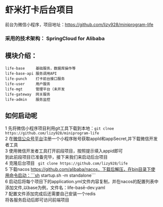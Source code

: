 # 虾米打卡后台项目  
前台为微信小程序，项目地址：https://github.com/lizy928/miniprogram-life

### 采用的技术架构： SpringCloud for Alibaba

## 模块介绍：
    life-base     基础服务，数据库操作等
    life-base-api 服务调用API
    life-punch    打卡前台接口服务
    life-user     用户服务
    life-mgt      管理平台（未开发
    life-gateway  网关服务
    life-admin    服务监控
    
## 如何启动呢
  1 先将微信小程序项目利用git工具下载到本地：```git clnoe https://github.com/lizy928/miniprogram-life```<br>
  2 在[微信公众号平台](map.weixin.qq.com)注册一个小程序账号获取appId和appSecret,并下载微信开发者工具 <br>
  3 使用微信开发者工具打开前段项目，按照提示填入appid即可 <br>
    到此前段项目已准备完毕，接下来我们来启动后台项目<br>
  4 克隆后台项目 ``` git clone https://github.com/lizy928/life``` <br>
  5 下载nacos https://github.com/alibaba/nacos，下载后解压，在bin目录下使用命令启动：```sh startup.sh -m standalone``` <br>
  6 启动后将每个项目下的application.yml文件内容复制，并在nacos的配置列表中添加文件,以base为例，文件名：life-basē-dev.yaml <br>
  7 配置文件添加完成后还需要自己安装一个redis <br>
  将各服务启动后即可访问前端项目 <br>
   
